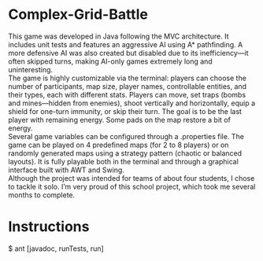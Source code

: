 # Complex-Grid-Battle
This game was developed in Java following the MVC architecture. It includes unit tests and features an aggressive AI using A* pathfinding. A more defensive AI was also created but disabled due to its inefficiency—it often skipped turns, making AI-only games extremely long and uninteresting.<br>The game is highly customizable via the terminal: players can choose the number of participants, map size, player names, controllable entities, and their types, each with different stats. Players can move, set traps (bombs and mines—hidden from enemies), shoot vertically and horizontally, equip a shield for one-turn immunity, or skip their turn. The goal is to be the last player with remaining energy. Some pads on the map restore a bit of energy.<br>Several game variables can be configured through a .properties file. The game can be played on 4 predefined maps (for 2 to 8 players) or on randomly generated maps using a strategy pattern (chaotic or balanced layouts). It is fully playable both in the terminal and through a graphical interface built with AWT and Swing.<br>Although the project was intended for teams of about four students, I chose to tackle it solo. I’m very proud of this school project, which took me several months to complete.

# Instructions
$ ant [javadoc, runTests, run]
